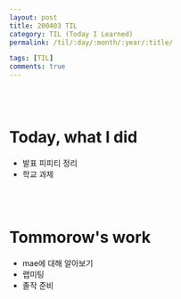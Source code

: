 ```yaml
---
layout: post
title: 200403 TIL
category: TIL (Today I Learned)
permalink: /til/:day/:month/:year/:title/

tags: [TIL]
comments: true
---
```

<br/>
<br/>

# Today, what I did
- 발표 피피티 정리
- 학교 과제

<br/>
<br/>

# Tommorow's work
- mae에 대해 알아보기
- 랩미팅
- 졸작 준비
